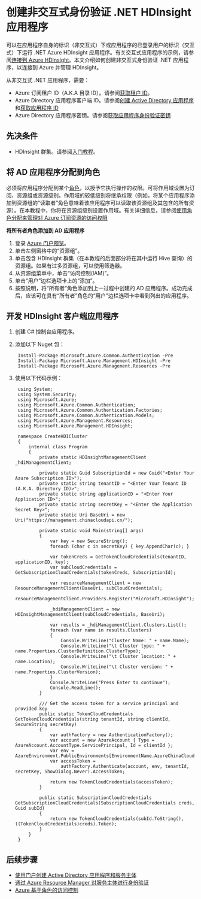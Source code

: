 <properties
    pageTitle="创建非交互式身份验证 .NET HDInsight 应用程序 | Azure"
    description="了解如何创建非交互式身份验证 .NET HDInsight 应用程序。"
    editor="cgronlun"
    manager="jhubbard"
    services="hdinsight"
    documentationcenter=""
    tags="azure-portal"
    author="mumian" />
<tags 
    ms.assetid="8e32430f-6404-498a-9fcd-f20338d964af"
    ms.service="hdinsight"
    ms.workload="big-data"
    ms.tgt_pltfrm="na"
    ms.devlang="na"
    ms.topic="article"
    ms.date="02/22/2017"
    wacn.date="04/27/2017"
    ms.author="jgao" />

# 创建非交互式身份验证 .NET HDInsight 应用程序
可以在应用程序自身的标识（非交互式）下或应用程序的已登录用户的标识（交互式）下运行 .NET Azure HDInsight 应用程序。有关交互式应用程序的示例，请参阅[连接到 Azure HDInsight](/documentation/articles/hdinsight-administer-use-dotnet-sdk/#connect-to-azure-hdinsight)。本文介绍如何创建非交互式身份验证 .NET 应用程序，以连接到 Azure 并管理 HDInsight。

从非交互式 .NET 应用程序，需要：

* Azure 订阅租户 ID（A.K.A 目录 ID）。请参阅[获取租户 ID](/documentation/articles/resource-group-create-service-principal-portal/#get-tenant-id)。
* Azure Directory 应用程序客户端 ID。请参阅[创建 Active Directory 应用程序](/documentation/articles/resource-group-create-service-principal-portal/#create-an-active-directory-application)和[获取应用程序 ID](/documentation/articles/resource-group-create-service-principal-portal/#get-application-id-and-authentication-key)
* Azure Directory 应用程序密钥。请参阅[获取应用程序身份验证密钥](/documentation/articles/resource-group-create-service-principal-portal/#get-application-id-and-authentication-key)

## 先决条件
* HDInsight 群集。请参阅[入门教程](/documentation/articles/hdinsight-hadoop-linux-tutorial-get-started/#create-cluster)。


## 将 AD 应用程序分配到角色
必须将应用程序分配到某个[角色](/documentation/articles/role-based-access-built-in-roles/)，以授予它执行操作的权限。可将作用域设置为订阅、资源组或资源级别。作用域的较低级别将继承权限（例如，将某个应用程序添加到资源组的“读取者”角色意味着该应用程序可以读取该资源组及其包含的所有资源）。在本教程中，你将在资源组级别设置作用域。有关详细信息，请参阅[使用角色分配来管理对 Azure 订阅资源的访问权限](/documentation/articles/role-based-access-control-configure/)

**将所有者角色添加到 AD 应用程序**

1. 登录 [Azure 门户预览](https://portal.azure.cn)。
2. 单击左侧窗格中的“资源组”。
3. 单击包含 HDInsight 群集（在本教程的后面部分将在其中运行 Hive 查询）的资源组。如果有过多资源组，可以使用筛选器。
4. 从资源组菜单中，单击“访问控制(IAM)”。
5. 单击“用户”边栏选项卡上的“添加”。
6. 按照说明，将“所有者”角色添加到上一过程中创建的 AD 应用程序。成功完成后，应该可在具有“所有者”角色的“用户”边栏选项卡中看到列出的应用程序。

## 开发 HDInsight 客户端应用程序

1. 创建 C# 控制台应用程序。
2. 添加以下 Nuget 包：

        Install-Package Microsoft.Azure.Common.Authentication -Pre
        Install-Package Microsoft.Azure.Management.HDInsight -Pre
        Install-Package Microsoft.Azure.Management.Resources -Pre

3. 使用以下代码示例：

        using System;
        using System.Security;
        using Microsoft.Azure;
        using Microsoft.Azure.Common.Authentication;
        using Microsoft.Azure.Common.Authentication.Factories;
        using Microsoft.Azure.Common.Authentication.Models;
        using Microsoft.Azure.Management.Resources;
        using Microsoft.Azure.Management.HDInsight;
        
        namespace CreateHDICluster
        {
            internal class Program
            {
                private static HDInsightManagementClient _hdiManagementClient;
        
                private static Guid SubscriptionId = new Guid("<Enter Your Azure Subscription ID>");
                private static string tenantID = "<Enter Your Tenant ID (A.K.A. Directory ID)>";
                private static string applicationID = "<Enter Your Application ID>";
                private static string secretKey = "<Enter the Application Secret Key>";
                private static Uri BaseUri = new Uri("https://management.chinacloudapi.cn/");
        
                private static void Main(string[] args)
                {
                    var key = new SecureString();
                    foreach (char c in secretKey) { key.AppendChar(c); }

                    var tokenCreds = GetTokenCloudCredentials(tenantID, applicationID, key);
                    var subCloudCredentials = GetSubscriptionCloudCredentials(tokenCreds, SubscriptionId);
        
                    var resourceManagementClient = new ResourceManagementClient(BaseUri, subCloudCredentials);
                    resourceManagementClient.Providers.Register("Microsoft.HDInsight");
        
                    _hdiManagementClient = new HDInsightManagementClient(subCloudCredentials, BaseUri);
        
                    var results = _hdiManagementClient.Clusters.List();
                    foreach (var name in results.Clusters)
                    {
                        Console.WriteLine("Cluster Name: " + name.Name);
                        Console.WriteLine("\t Cluster type: " + name.Properties.ClusterDefinition.ClusterType);
                        Console.WriteLine("\t Cluster location: " + name.Location);
                        Console.WriteLine("\t Cluster version: " + name.Properties.ClusterVersion);
                    }
                    Console.WriteLine("Press Enter to continue");
                    Console.ReadLine();
                }

                /// Get the access token for a service principal and provided key                
                public static TokenCloudCredentials GetTokenCloudCredentials(string tenantId, string clientId, SecureString secretKey)
                {
                    var authFactory = new AuthenticationFactory();
                    var account = new AzureAccount { Type = AzureAccount.AccountType.ServicePrincipal, Id = clientId };
                    var env = AzureEnvironment.PublicEnvironments[EnvironmentName.AzureChinaCloud];
                    var accessToken =
                        authFactory.Authenticate(account, env, tenantId, secretKey, ShowDialog.Never).AccessToken;
        
                    return new TokenCloudCredentials(accessToken);
                }
        
                public static SubscriptionCloudCredentials GetSubscriptionCloudCredentials(SubscriptionCloudCredentials creds, Guid subId)
                {
                    return new TokenCloudCredentials(subId.ToString(), ((TokenCloudCredentials)creds).Token);
                }
            }
        }

## 后续步骤
* [使用门户创建 Active Directory 应用程序和服务主体](/documentation/articles/resource-group-create-service-principal-portal/)
* [通过 Azure Resource Manager 对服务主体进行身份验证](/documentation/articles/resource-group-authenticate-service-principal/)
* [Azure 基于角色的访问控制](/documentation/articles/role-based-access-control-configure/)

<!---HONumber=Mooncake_0120_2017-->